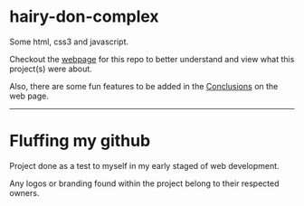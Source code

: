 hairy-don-complex
=================

Some html, css3 and javascript.  
  
Checkout the [webpage](http://skylerclayne.github.io/hairy-don-complex) for this repo to better understand and view what this project(s) were about.  
  
Also, there are some fun features to be added in the [Conclusions](htpp://skylerclayne.github.io/hairy-don-complex/#cons) on the web page.   

-------------------------------

Fluffing my github
=====

Project done as a test to myself in my early staged of web development.  

Any logos or branding found within the project belong to their respected owners.
